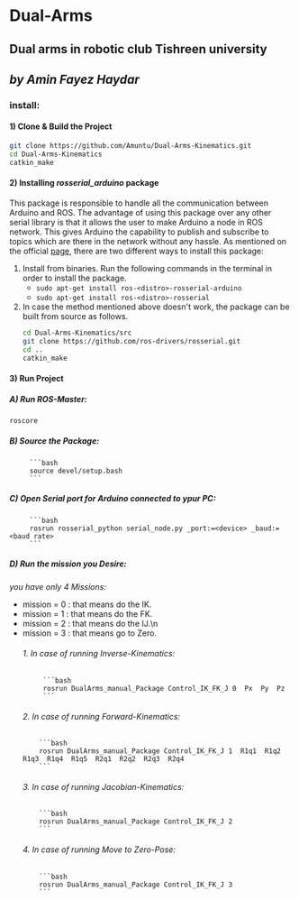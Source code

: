 # Dual-Arms
## Dual arms in robotic club Tishreen university
## _by Amin Fayez Haydar_
### install:
#### 1) Clone & Build the Project
```bash
git clone https://github.com/Amuntu/Dual-Arms-Kinematics.git
cd Dual-Arms-Kinematics
catkin_make
```
#### 2) Installing _rosserial_arduino_ package
This package is responsible to handle all the communication between Arduino and ROS.
The advantage of using this package over any other serial library is that it allows the user to make Arduino a node in ROS network.
This gives Arduino the capability to publish and subscribe to topics which are there in the network without any hassle.
As mentioned on the official [page](http://wiki.ros.org/rosserial_arduino/Tutorials/Arduino%20IDE%20Setup), there are two different ways to install this package:
  1. Install from binaries. Run the following commands in the terminal in order to install the package.
      * `sudo apt-get install ros-<distro>-rosserial-arduino`
      * `sudo apt-get install ros-<distro>-rosserial`
  2. In case the method mentioned above doesn't work, the package can be built from source as follows.
      ```bash
      cd Dual-Arms-Kinematics/src
      git clone https://github.com/ros-drivers/rosserial.git
      cd ..
      catkin_make
      ```
#### 3) Run Project
   ##### A) Run ROS-Master:
   ```bash
   roscore
   ```
   ##### B) Source the Package:
         ```bash
         source devel/setup.bash
         ```
   ##### C) Open Serial port for Arduino connected to ypur PC:
         ```bash
         rosrun rosserial_python serial_node.py _port:=<device> _baud:=<baud rate>
         ```
   ##### D) Run the mission you Desire:
   _you have only 4 Missions:_
   * mission = 0 : that means do the IK.
   * mission = 1 : that means do the FK.
   * mission = 2 : that means do the IJ.\n
   * mission = 3 : that means go to Zero.
      ###### 1. In case of running Inverse-Kinematics:
              ```bash
              rosrun DualArms_manual_Package Control_IK_FK_J 0  Px  Py  Pz
              ```
      ###### 2. In case of running Forward-Kinematics:
             ```bash
             rosrun DualArms_manual_Package Control_IK_FK_J 1  R1q1  R1q2  R1q3  R1q4  R1q5  R2q1  R2q2  R2q3  R2q4
             ```
      ###### 3. In case of running Jacobian-Kinematics:
             ```bash
             rosrun DualArms_manual_Package Control_IK_FK_J 2
             ```
      ###### 4. In case of running Move to Zero-Pose:
             ```bash
             rosrun DualArms_manual_Package Control_IK_FK_J 3
             ```
